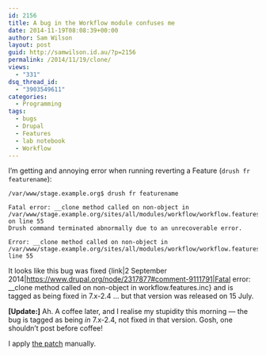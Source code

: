 ```yaml
---
id: 2156
title: A bug in the Workflow module confuses me
date: 2014-11-19T08:08:39+00:00
author: Sam Wilson
layout: post
guid: http://samwilson.id.au/?p=2156
permalink: /2014/11/19/clone/
views:
  - "331"
dsq_thread_id:
  - "3903549611"
categories:
  - Programming
tags:
  - bugs
  - Drupal
  - Features
  - lab notebook
  - Workflow
---
```

I’m getting and annoying error when running reverting a Feature (`drush fr featurename`):

```
/var/www/stage.example.org$ drush fr featurename

Fatal error: __clone method called on non-object in /var/www/stage.example.org/sites/all/modules/workflow/workflow.features.inc on line 55
Drush command terminated abnormally due to an unrecoverable error.

Error: __clone method called on non-object in /var/www/stage.example.org/sites/all/modules/workflow/workflow.features.inc, line 55
```

It looks like this bug was fixed {link|2 September 2014|https://www.drupal.org/node/2317877#comment-9111791|Fatal error: __clone method called on non-object in workflow.features.inc} and is tagged as being fixed in 7.x-2.4 … but that version was released on 15 July.

**[Update:]** Ah. A coffee later, and I realise my stupidity this morning — the bug is tagged as being _in_ 7.x-2.4, not fixed in that version. Gosh, one shouldn’t post before coffee!

I apply [the patch](http://cgit.drupalcode.org/workflow/patch/?id=b58e42e227bd6e5833b9cd5dadd26cc0ee3fdad3) manually.
